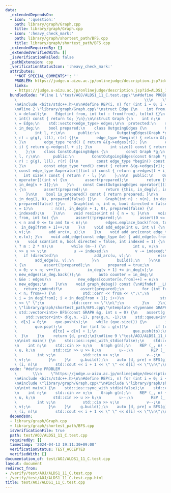 ```yaml
---
data:
  _extendedDependsOn:
  - icon: ':question:'
    path: library/graph/Graph.cpp
    title: library/graph/Graph.cpp
  - icon: ':heavy_check_mark:'
    path: library/graph/shortest_path/BFS.cpp
    title: library/graph/shortest_path/BFS.cpp
  _extendedRequiredBy: []
  _extendedVerifiedWith: []
  _isVerificationFailed: false
  _pathExtension: cpp
  _verificationStatusIcon: ':heavy_check_mark:'
  attributes:
    '*NOT_SPECIAL_COMMENTS*': ''
    PROBLEM: https://judge.u-aizu.ac.jp/onlinejudge/description.jsp?id=ALDS1_11_C
    links:
    - https://judge.u-aizu.ac.jp/onlinejudge/description.jsp?id=ALDS1_11_C
  bundledCode: "#line 1 \"test/AOJ/ALDS1_11_C.test.cpp\"\n#define PROBLEM        \
    \                                                        \\\n    \"https://judge.u-aizu.ac.jp/onlinejudge/description.jsp?id=ALDS1_11_C\"\
    \n#include <bits/stdc++.h>\n\n#define REP(i, n) for (int i = 0; i < (n); i++)\n\
    \n#line 2 \"library/graph/Graph.cpp\"\nstruct Edge {\n    int from, to;\n    Edge()\
    \ = default;\n    Edge(int from, int to) : from(from), to(to) {}\n    operator\
    \ int() const { return to; }\n};\n\nstruct Graph {\n    int n;\n    using edge_type\
    \ = Edge;\n    std::vector<edge_type> edges;\n\n  protected:\n    std::vector<int>\
    \ in_deg;\n    bool prepared;\n    class OutgoingEdges {\n        Graph *g;\n\
    \        int l, r;\n\n      public:\n        OutgoingEdges(Graph *g, int l, int\
    \ r) : g(g), l(l), r(r) {}\n        edge_type *begin() { return &(g->edges[l]);\
    \ }\n        edge_type *end() { return &(g->edges[r]); }\n        edge_type &operator[](int\
    \ i) { return g->edges[l + i]; }\n        int size() const { return r - l; }\n\
    \    };\n    class ConstOutgoingEdges {\n        const Graph *g;\n        int\
    \ l, r;\n\n      public:\n        ConstOutgoingEdges(const Graph *g, int l, int\
    \ r) : g(g), l(l), r(r) {}\n        const edge_type *begin() const { return &(g->edges[l]);\
    \ }\n        const edge_type *end() const { return &(g->edges[r]); }\n       \
    \ const edge_type &operator[](int i) const { return g->edges[l + i]; }\n     \
    \   int size() const { return r - l; }\n    };\n\n  public:\n    OutgoingEdges\
    \ operator[](int v) {\n        assert(prepared);\n        return {this, in_deg[v],\
    \ in_deg[v + 1]};\n    }\n    const ConstOutgoingEdges operator[](int v) const\
    \ {\n        assert(prepared);\n        return {this, in_deg[v], in_deg[v + 1]};\n\
    \    }\n\n    bool is_prepared() const { return prepared; }\n\n    Graph() : n(0),\
    \ in_deg(1, 0), prepared(false) {}\n    Graph(int n) : n(n), in_deg(n + 1, 0),\
    \ prepared(false) {}\n    Graph(int n, int m, bool directed = false, int indexed\
    \ = 1)\n        : n(n), in_deg(n + 1, 0), prepared(false) {\n        scan(m, directed,\
    \ indexed);\n    }\n\n    void resize(int n) { n = n; }\n\n    void add_arc(int\
    \ from, int to) {\n        assert(!prepared);\n        assert(0 <= from and from\
    \ < n and 0 <= to and to < n);\n        edges.emplace_back(from, to);\n      \
    \  in_deg[from + 1]++;\n    }\n    void add_edge(int u, int v) {\n        add_arc(u,\
    \ v);\n        add_arc(v, u);\n    }\n    void add_arc(const edge_type &e) { add_arc(e.from,\
    \ e.to); }\n    void add_edge(const edge_type &e) { add_edge(e.from, e.to); }\n\
    \n    void scan(int m, bool directed = false, int indexed = 1) {\n        edges.reserve(directed\
    \ ? m : 2 * m);\n        while (m--) {\n            int u, v;\n            std::cin\
    \ >> u >> v;\n            u -= indexed;\n            v -= indexed;\n         \
    \   if (directed)\n                add_arc(u, v);\n            else\n        \
    \        add_edge(u, v);\n        }\n        build();\n    }\n\n    void build()\
    \ {\n        assert(!prepared);\n        prepared = true;\n        for (int v\
    \ = 0; v < n; v++)\n            in_deg[v + 1] += in_deg[v];\n        std::vector<edge_type>\
    \ new_edges(in_deg.back());\n        auto counter = in_deg;\n        for (auto\
    \ &&e : edges)\n            new_edges[counter[e.from]++] = e;\n        edges =\
    \ new_edges;\n    }\n\n    void graph_debug() const {\n#ifndef __LOCAL\n     \
    \   return;\n#endif\n        assert(prepared);\n        for (int from = 0; from\
    \ < n; from++) {\n            std::cerr << from << \";\";\n            for (int\
    \ i = in_deg[from]; i < in_deg[from + 1]; i++)\n                std::cerr << edges[i].to\
    \ << \" \";\n            std::cerr << \"\\n\";\n        }\n    }\n};\n#line 2\
    \ \"library/graph/shortest_path/BFS.cpp\"\ntemplate <typename GRAPH>\nstd::pair<std::vector<int>,\
    \ std::vector<int>> BFS(const GRAPH &g, int s = 0) {\n    assert(g.is_prepared());\n\
    \    std::vector<int> d(g.n, -1), pre(g.n, -1);\n    std::queue<int> que;\n  \
    \  d[s] = 0;\n    que.push(s);\n    while (que.size()) {\n        int v = que.front();\n\
    \        que.pop();\n        for (int to : g[v])\n            if (d[to] < 0) {\n\
    \                d[to] = d[v] + 1;\n                que.push(to);\n          \
    \  }\n    }\n    return {d, pre};\n}\n#line 9 \"test/AOJ/ALDS1_11_C.test.cpp\"\
    \n\nint main() {\n    std::ios::sync_with_stdio(false);\n    std::cin.tie(nullptr);\n\
    \n    int n;\n    std::cin >> n;\n    Graph g(n);\n    REP (_, n) {\n        int\
    \ u, k;\n        std::cin >> u >> k;\n        u--;\n        REP (_, k) {\n   \
    \         int v;\n            std::cin >> v;\n            v--;\n            g.add_arc(u,\
    \ v);\n        }\n    }\n    g.build();\n    auto [d, pre] = BFS(g);\n    REP\
    \ (i, n)\n        std::cout << i + 1 << \" \" << d[i] << \"\\n\";\n}\n"
  code: "#define PROBLEM                                                         \
    \       \\\n    \"https://judge.u-aizu.ac.jp/onlinejudge/description.jsp?id=ALDS1_11_C\"\
    \n#include <bits/stdc++.h>\n\n#define REP(i, n) for (int i = 0; i < (n); i++)\n\
    \n#include \"library/graph/Graph.cpp\"\n#include \"library/graph/shortest_path/BFS.cpp\"\
    \n\nint main() {\n    std::ios::sync_with_stdio(false);\n    std::cin.tie(nullptr);\n\
    \n    int n;\n    std::cin >> n;\n    Graph g(n);\n    REP (_, n) {\n        int\
    \ u, k;\n        std::cin >> u >> k;\n        u--;\n        REP (_, k) {\n   \
    \         int v;\n            std::cin >> v;\n            v--;\n            g.add_arc(u,\
    \ v);\n        }\n    }\n    g.build();\n    auto [d, pre] = BFS(g);\n    REP\
    \ (i, n)\n        std::cout << i + 1 << \" \" << d[i] << \"\\n\";\n}\n"
  dependsOn:
  - library/graph/Graph.cpp
  - library/graph/shortest_path/BFS.cpp
  isVerificationFile: true
  path: test/AOJ/ALDS1_11_C.test.cpp
  requiredBy: []
  timestamp: '2024-04-13 19:11:30+09:00'
  verificationStatus: TEST_ACCEPTED
  verifiedWith: []
documentation_of: test/AOJ/ALDS1_11_C.test.cpp
layout: document
redirect_from:
- /verify/test/AOJ/ALDS1_11_C.test.cpp
- /verify/test/AOJ/ALDS1_11_C.test.cpp.html
title: test/AOJ/ALDS1_11_C.test.cpp
---
```

